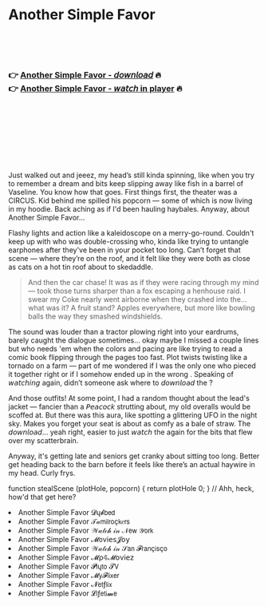 <h1>Another Simple Favor</h1>

<br><br><br>

<h3>👉 <a href="https://Jasons-fogvimixkey1979.github.io/qarhcqkvup/">Another Simple Favor - 𝘥𝘰𝘸𝘯𝘭𝘰𝘢𝘥</a> 🔥<br>
👉 <a href="https://Jasons-fogvimixkey1979.github.io/qarhcqkvup/">Another Simple Favor - 𝘸𝘢𝘵𝘤𝘩 in player</a> 🔥
</h3>



<br><br><br><br><br><br><br>


Just walked out and jeeez, my head’s still kinda spinning, like when you try to remember a dream and bits keep slipping away like fish in a barrel of Vaseline. You know how that goes. First things first, the theater was a CIRCUS. Kid behind me spilled his popcorn — some of which is now living in my hoodie. Back aching as if I'd been hauling haybales. Anyway, about Another Simple Favor...

Flashy lights and action like a kaleidoscope on a merry-go-round. Couldn't keep up with who was double-crossing who, kinda like trying to untangle earphones after they've been in your pocket too long. Can’t forget that scene — where they’re on the roof, and it felt like they were both as close as cats on a hot tin roof about to skedaddle.

> And then the car chase! It was as if they were racing through my mind — took those turns sharper than a fox escaping a henhouse raid. I swear my Coke nearly went airborne when they crashed into the... what was it? A fruit stand? Apples everywhere, but more like bowling balls the way they smashed windshields.

The sound was louder than a tractor plowing right into your eardrums, barely caught the dialogue sometimes… okay maybe I missed a couple lines but who needs 'em when the colors and pacing are like trying to read a comic book flipping through the pages too fast. Plot twists twisting like a tornado on a farm — part of me wondered if I was the only one who pieced it together right or if I somehow ended up in the wrong  . Speaking of 𝘸𝘢𝘵𝘤𝘩𝘪𝘯𝘨 again, didn’t someone ask where to 𝘥𝘰𝘸𝘯𝘭𝘰𝘢𝘥 the  ?

And those outfits! At some point, I had a random thought about the lead's jacket — fancier than a 𝘗𝘦𝘢𝘤𝘰𝘤𝘬 strutting about, my old overalls would be scoffed at. But there was this aura, like spotting a glittering UFO in the night sky. Makes you forget your seat is about as comfy as a bale of straw. The 𝘥𝘰𝘸𝘯𝘭𝘰𝘢𝘥... yeah right, easier to just 𝘸𝘢𝘵𝘤𝘩 the   again for the bits that flew over my scatterbrain.

Anyway, it's getting late and seniors get cranky about sitting too long. Better get heading back to the barn before it feels like there’s an actual haywire in my head. Curly frys.

function stealScene (plotHole, popcorn) { return plotHole  0; } // Ahh, heck, how'd that get here?

<li>Another Simple Favor 𝓓ų𝓫𝖻𝖾𝖽</li>
<li>Another Simple Favor 𝒯𝒶𝗆𝗂𝗅𝗋𝗈ç𝗄𝑒𝗋𝗌</li>
<li>Another Simple Favor 𝒲𝒶𝓉𝒸𝒽 𝒾𝓃 𝒩𝖾𝗐 𝒴𝗈𝗋𝗄</li>
<li>Another Simple Favor 𝓜𝗈ν𝗂𝖾𝗌𝓙𝗈𝗒</li>
<li>Another Simple Favor 𝒲𝒶𝓉𝒸𝒽 𝒾𝓃 𝒮𝖺𝗇 𝓕𝗋𝖺𝗇ç𝗂𝗌ç𝗈</li>
<li>Another Simple Favor 𝓜ρ𝟜𝓜𝗈ν𝗂𝖾𝗓</li>
<li>Another Simple Favor 𝓟𝗅ų𝗍𝗈 𝓣𝖵</li>
<li>Another Simple Favor 𝓜𝗒𝓕𝗅𝗂𝗑𝖾𝗋</li>
<li>Another Simple Favor 𝓝𝖾𝗍ƒ𝗅𝗂𝗑</li>
<li>Another Simple Favor 𝓛𝗂ƒ𝖾𝗍𝗂𝓶𝖾</li>
